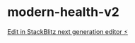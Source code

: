 # modern-health-v2

[Edit in StackBlitz next generation editor ⚡️](https://stackblitz.com/~/github.com/cjephuneh/modern-health-v2)